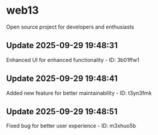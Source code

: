 # web13
Open source project for developers and enthusiasts

## Update 2025-09-29 19:48:31
Enhanced UI for enhanced functionality - ID: 3b01ffw1


## Update 2025-09-29 19:48:41
Added new feature for better maintainability - ID: t3yn3fmk


## Update 2025-09-29 19:48:51
Fixed bug for better user experience - ID: m3xhuo5b

